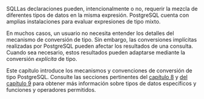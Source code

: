  SQLLas declaraciones pueden, intencionalmente o no, requerir la mezcla de diferentes tipos de datos en la misma expresión. PostgreSQL cuenta con amplias instalaciones para evaluar expresiones de tipo mixto.

En muchos casos, un usuario no necesita entender los detalles del  mecanismo de conversión de tipo. Sin embargo, las conversiones  implícitas realizadas por PostgreSQL pueden afectar los resultados de una consulta. Cuando sea necesario, estos resultados pueden adaptarse mediante la conversión *explícita* de tipo.

Este capítulo introduce los mecanismos y convenciones de conversión de tipo PostgreSQL. Consulte las secciones pertinentes del [capítulo 8](https://www.postgresql.org/docs/current/datatype.html) y [del capítulo 9](https://www.postgresql.org/docs/current/functions.html) para obtener más información sobre tipos de datos específicos y funciones y operadores permitidos.